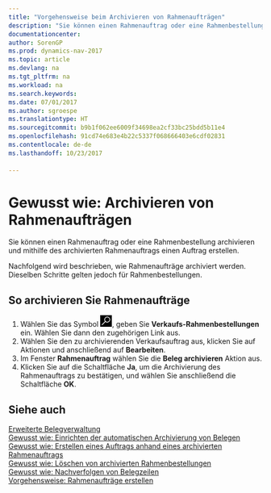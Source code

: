 ```yaml
---
title: "Vorgehensweise beim Archivieren von Rahmenaufträgen"
description: "Sie können einen Rahmenauftrag oder eine Rahmenbestellung archivieren und mithilfe des archivierten Rahmenauftrags einen Auftrag erstellen."
documentationcenter: 
author: SorenGP
ms.prod: dynamics-nav-2017
ms.topic: article
ms.devlang: na
ms.tgt_pltfrm: na
ms.workload: na
ms.search.keywords: 
ms.date: 07/01/2017
ms.author: sgroespe
ms.translationtype: HT
ms.sourcegitcommit: b9b1f062ee6009f34698ea2cf33bc25bdd5b11e4
ms.openlocfilehash: 91cd74e683e4b22c5337f068666403e6cdf02831
ms.contentlocale: de-de
ms.lasthandoff: 10/23/2017

---
```

# <a name="how-to-archive-blanket-orders"></a>Gewusst wie: Archivieren von Rahmenaufträgen
Sie können einen Rahmenauftrag oder eine Rahmenbestellung archivieren und mithilfe des archivierten Rahmenauftrags einen Auftrag erstellen.  

Nachfolgend wird beschrieben, wie Rahmenaufträge archiviert werden. Dieselben Schritte gelten jedoch für Rahmenbestellungen.  

## <a name="to-archive-blanket-orders"></a>So archivieren Sie Rahmenaufträge  

1.  Wählen Sie das Symbol ![Nach Seite oder Bericht suchen](../../media/ui-search/search_small.png "Symbol „Nach Seite oder Bericht suchen”"), geben Sie **Verkaufs-Rahmenbestellungen** ein. Wählen Sie dann den zugehörigen Link aus.  
2.  Wählen Sie den zu archivierenden Verkaufsauftrag aus, klicken Sie auf Aktionen und anschließend auf **Bearbeiten**.  
3.  Im Fenster **Rahmenauftrag** wählen Sie die **Beleg archivieren** Aktion aus.  
4.  Klicken Sie auf die Schaltfläche **Ja**, um die Archivierung des Rahmenauftrags zu bestätigen, und wählen Sie anschließend die Schaltfläche **OK**.  

## <a name="see-also"></a>Siehe auch  
 [Erweiterte Belegverwaltung](enhanced-document-management.md)   
 [Gewusst wie: Einrichten der automatischen Archivierung von Belegen](how-to-set-up-automatic-archiving-of-documents.md)   
 [Gewusst wie: Erstellen eines Auftrags anhand eines archivierten Rahmenauftrags](how-to-create-an-order-from-an-archived-blanket-order.md)   
 [Gewusst wie: Löschen von archivierten Rahmenbestellungen](how-to-delete-archived-blanket-orders.md)   
 [Gewusst wie: Nachverfolgen von Belegzeilen](how-to-track-document-lines.md)   
 [Vorgehensweise: Rahmenaufträge erstellen](../../sales-how-to-create-blanket-sales-orders.md)  

